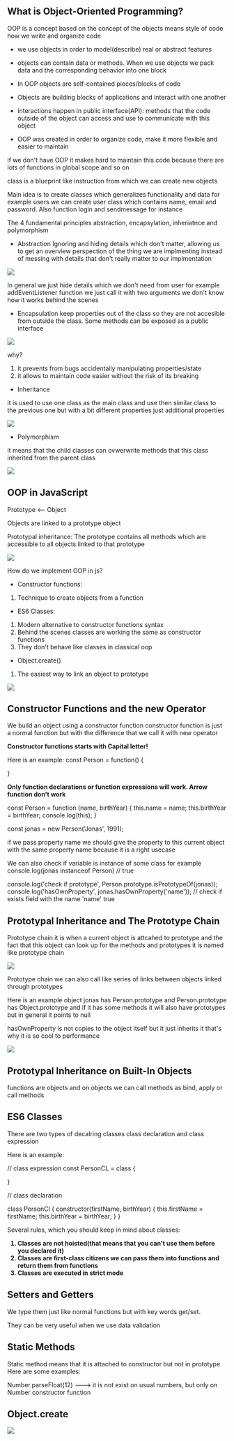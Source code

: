 ## What is Object-Oriented Programming?

OOP is a concept based on the concept of the objects
means style of code how we write and organize code

- we use objects in order to model(describe) real or abstract features

- objects can contain data or methods. When we use objects we pack data and the corresponding behavior into one block

- In OOP objects are self-contained pieces/blocks of code

- Objects are building blocks of applications and interact with one another

- interactions happen in public interface(API): methods that the code outside of the object can access and use to communicate with this object

- OOP was created in order to organize code, make it more flexible and easier to maintain

if we don't have OOP it makes hard to maintain this code because there are lots of functions in global scope and so on

class is a blueprint like instruction from which we can create new objects

Main idea is to create classes which generalizes functionality and data for example users we can create user class which contains name, email and password. Also function login and sendmessage for instance

The 4 fundamental principles  abstraction, encapsylation, inheriatnce and polymorphism

- Abstraction Ignoring and hiding details which don't matter, allowing us to get an overview perspection of the thing we are implmenting instead of messing with details that don't really matter to our implmentation

<img src="./img/abstraction.png">

In general we just hide details which we don't need from user for example addEventListener function we just call it with two arguments we don't know how it works behind the scenes

- Encapsulation keep properties out of the class so they are not accesible from outside the class. Some methods can be exposed as a public interface

<img src="./img/encapsulation.png">

why? 

1. it prevents from bugs accidentally manipulating properties/state 
2. it allows to maintain code easier without the risk of its breaking

- Inheritance 

it is used to use one class as the main class and use then similar class to the previous one but with a bit different properties just additional properties 

<img src="./img//inheritance.png">

- Polymorphism 

it means that the child classes can ovwerwrite methods that this class inherited from the parent class

<img src="./img/polymorhism.png">

## OOP in JavaScript

Prototype <-- Object 

Objects are linked to a prototype object

Prototypal inheritance: The prototype contains all methods which are accessible to all objects linked to that prototype

<img src="./img/oop_in_js.png">

How do we implement OOP in js?

- Constructor functions:
1. Technique to create objects from a function

- ES6 Classes:

1. Modern alternative to constructor functions syntax 
2. Behind the scenes classes are working the same as constructor functions 
3. They don't behave like classes in classical oop

- Object.create()

1. The easiest way to link an object to prototype

<img src="./img/ways_of_implementing_oop_js.png">

## Constructor Functions and the new Operator
We build an object using a constructor function
constructor function is just a normal function but with the difference that we call it with new operator


<b>Constructor functions starts with Capital letter!</b>

Here is an example:
const Person = function() {

}

<b>Only function declarations or function expressions will work. Arrow function don't work</b>


const Person = function (name, birthYear) {
  this.name = name;
  this.birthYear = birthYear;
  console.log(this);
}

const jonas = new Person('Jonas', 1991);

if we pass property name we should give the property to this current object with the same property name because it is a right usecase

We can also check if variable is instance of some class for example
console.log(jonas instanceof Person) // true

console.log('check if prototype', Person.prototype.isPrototypeOf(jonas));
console.log('hasOwnProperty', jonas.hasOwnProperty('name')); // check if exists field with the name 'name' true

## Prototypal Inheritance and The Prototype Chain

Prototype chain it is when a current object is attcahed to prototype and the fact that this object can look up for the methods and prototypes it is named like prototype chain

<img src="./img/prototypal_inheritance.png">

Prototype chain we can also call like series of links between objects linked through prototypes

Here is an example object jonas has Person.prototype and Person.prototype has Object.prototype and if it has some methods it will also have prototypes but in general it points to null

hasOwnProperty is not copies to the object itself but it just inherits it that's why it is so cool to performance

<img src="./img/prototype_chain.png">

## Prototypal Inheritance on Built-In Objects
functions are objects and on objects we can call methods as bind, apply or call methods



## ES6 Classes

There are two types of decalring classes class declaration and class expression

Here is an example:

// class expression
const PersonCL = class {

}

// class declaration

class PersonCl {
  constructor(firstName, birthYear) {
    this.firstName = firstName;
    this.birthYear = birthYear;
  }
}

Several rules, which you should keep in mind about classes:
<b>
1. Classes are not hoisted(that means that you can't use them before you declared it)
2. Classes are first-class citizens we can pass them into functions and return them from functions
3. Classes are executed in strict mode
</b>


## Setters and Getters

We type them just like normal functions but with key words get/set.

They can be very useful when we use data validation

## Static Methods

Static method means that it is attached to constructor but not in prototype
Here are some examples: 

Number.parseFloat(12) ---> it is not exist on usual numbers, but only on Number constructor function


## Object.create

<img src="./img/object_create_works.png">

